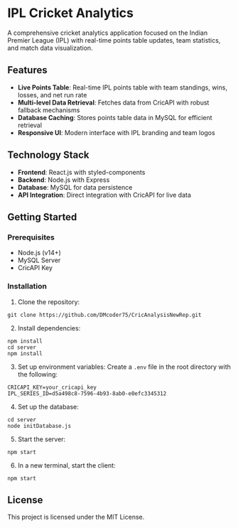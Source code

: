 # IPL Cricket Analytics

A comprehensive cricket analytics application focused on the Indian Premier League (IPL) with real-time points table updates, team statistics, and match data visualization.

## Features

- **Live Points Table**: Real-time IPL points table with team standings, wins, losses, and net run rate
- **Multi-level Data Retrieval**: Fetches data from CricAPI with robust fallback mechanisms
- **Database Caching**: Stores points table data in MySQL for efficient retrieval
- **Responsive UI**: Modern interface with IPL branding and team logos

## Technology Stack

- **Frontend**: React.js with styled-components
- **Backend**: Node.js with Express
- **Database**: MySQL for data persistence
- **API Integration**: Direct integration with CricAPI for live data

## Getting Started

### Prerequisites

- Node.js (v14+)
- MySQL Server
- CricAPI Key

### Installation

1. Clone the repository:
```
git clone https://github.com/DMcoder75/CricAnalysisNewRep.git
```

2. Install dependencies:
```
npm install
cd server
npm install
```

3. Set up environment variables:
Create a `.env` file in the root directory with the following:
```
CRICAPI_KEY=your_cricapi_key
IPL_SERIES_ID=d5a498c8-7596-4b93-8ab0-e0efc3345312
```

4. Set up the database:
```
cd server
node initDatabase.js
```

5. Start the server:
```
npm start
```

6. In a new terminal, start the client:
```
npm start
```

## License

This project is licensed under the MIT License.
